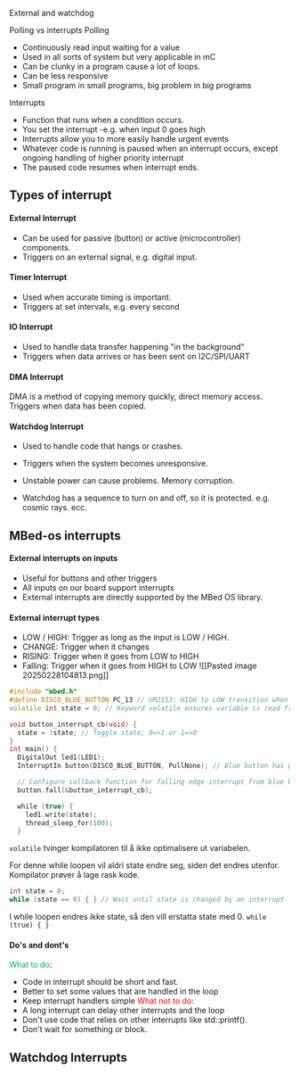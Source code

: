 External and watchdog

Polling vs interrupts
Polling
- Continuously read input waiting for a value
- Used in all sorts of system but very applicable in mC
- Can be clunky in a program cause a lot of loops.
- Can be less responsive
- Small program in small programs, big problem in big programs

Interrupts
- Function that runs when a condition occurs.
- You set the interrupt -e.g. when input 0 goes high
- Interrupts allow you to more easily handle urgent events
- Whatever code is running is paused when an interrupt occurs, except ongoing handling of higher priority interrupt
- The paused code resumes when interrupt ends.

## Types of interrupt
#### External Interrupt
- Can be used for passive (button) or active (microcontroller) components. 
- Triggers on an external signal, e.g. digital input.
#### Timer Interrupt
- Used when accurate timing is important.
- Triggers at set intervals, e.g. every second

#### IO Interrupt
- Used to handle data transfer happening "in the background"
- Triggers when data arrives or has been sent on I2C/SPI/UART

#### DMA Interrupt
DMA is a method of copying memory quickly, direct memory access.
Triggers when data has been copied.

#### Watchdog Interrupt
- Used to handle code that hangs or crashes.
- Triggers when the system becomes unresponsive.

- Unstable power can cause problems. Memory corruption.
- Watchdog has a sequence to turn on and off, so it is protected. e.g. cosmic rays. ecc. 
## MBed-os interrupts
#### External interrupts on inputs
- Useful for buttons and other triggers
- All inputs on our board support interrupts
- External interrupts are directly supported by the MBed OS library.
#### External interrupt types
- LOW / HIGH: Trigger as long as the input is LOW / HIGH.
- CHANGE: Trigger when it changes
- RISING: Trigger when it goes from LOW to HIGH
- Falling: Trigger when it goes from HIGH to LOW
![[Pasted image 20250228104813.png]]
```cpp
#include "mbed.h"
#define DISCO_BLUE_BUTTON PC_13 // UM2153: HIGH to LOW transition when pressed
volatile int state = 0; // Keyword volatile ensures variable is read from memory before evaluated

void button_interrupt_cb(void) {
  state = !state; // Toggle state; 0=>1 or 1=>0
}
int main() {
  DigitalOut led1(LED1);
  InterruptIn button(DISCO_BLUE_BUTTON, PullNone); // Blue button has pullup

  // Configure callback function for falling edge interrupt from blue button
  button.fall(&button_interrupt_cb);

  while (true) {
    led1.write(state);
    thread_sleep_for(100);
  }
```

`volatile` tvinger kompilatoren til å ikke optimalisere ut variabelen.

For denne while loopen vil aldri state endre seg, siden det endres utenfor.
Kompilator prøver å lage rask kode. 

```cpp
int state = 0;
while (state == 0) { } // Wait until state is changed by an interrupt
```
I while loopen endres ikke state, så den vill erstatta state med 0.
`while (true) { }`

#### Do's and dont's
<span style="color:rgb(0, 176, 80)">What to do</span>:
- Code in interrupt should be short and fast.
- Better to set some values that are handled in the loop
- Keep interrupt handlers simple
<span style="color:rgb(255, 0, 0)">What <span style="color:rgb(255, 0, 0)">not</span> to do</span>:
- A long interrupt can delay other interrupts and the loop
- Don't use code that relies on other interrupts like std::printf().
- Don't wait for something or block.

## Watchdog Interrupts

